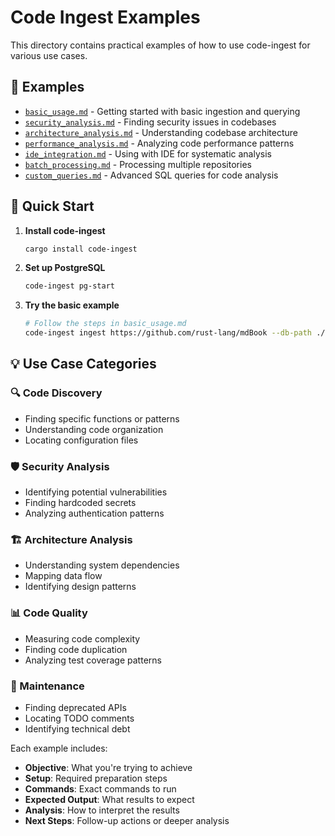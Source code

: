 # Code Ingest Examples

This directory contains practical examples of how to use code-ingest for various use cases.

## 📁 Examples

- [`basic_usage.md`](basic_usage.md) - Getting started with basic ingestion and querying
- [`security_analysis.md`](security_analysis.md) - Finding security issues in codebases
- [`architecture_analysis.md`](architecture_analysis.md) - Understanding codebase architecture
- [`performance_analysis.md`](performance_analysis.md) - Analyzing code performance patterns
- [`ide_integration.md`](ide_integration.md) - Using with IDE for systematic analysis
- [`batch_processing.md`](batch_processing.md) - Processing multiple repositories
- [`custom_queries.md`](custom_queries.md) - Advanced SQL queries for code analysis

## 🚀 Quick Start

1. **Install code-ingest**
   ```bash
   cargo install code-ingest
   ```

2. **Set up PostgreSQL**
   ```bash
   code-ingest pg-start
   ```

3. **Try the basic example**
   ```bash
   # Follow the steps in basic_usage.md
   code-ingest ingest https://github.com/rust-lang/mdBook --db-path ./analysis
   ```

## 💡 Use Case Categories

### 🔍 Code Discovery
- Finding specific functions or patterns
- Understanding code organization
- Locating configuration files

### 🛡️ Security Analysis
- Identifying potential vulnerabilities
- Finding hardcoded secrets
- Analyzing authentication patterns

### 🏗️ Architecture Analysis
- Understanding system dependencies
- Mapping data flow
- Identifying design patterns

### 📊 Code Quality
- Measuring code complexity
- Finding code duplication
- Analyzing test coverage patterns

### 🔧 Maintenance
- Finding deprecated APIs
- Locating TODO comments
- Identifying technical debt

Each example includes:
- **Objective**: What you're trying to achieve
- **Setup**: Required preparation steps
- **Commands**: Exact commands to run
- **Expected Output**: What results to expect
- **Analysis**: How to interpret the results
- **Next Steps**: Follow-up actions or deeper analysis